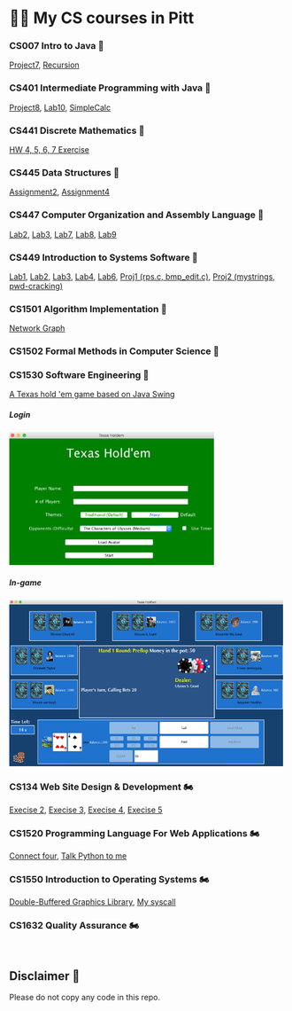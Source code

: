 # 👨‍💻 My CS courses in Pitt

### CS007 Intro to Java 🏁
   [Project7](/cs007/Project7.java), [Recursion](/cs007/Recursion.java)
### CS401 Intermediate Programming with Java 🏁
   [Project8](/cs401/Project8), [Lab10](/cs401/Lab10), [SimpleCalc](/cs401/SimpleCalc.java)
### CS441 Discrete Mathematics 🏁
   [HW 4, 5, 6, 7 Exercise](/cs441)
### CS445 Data Structures 🏁
   [Assignment2](/cs445/Assignment2), [Assignment4](/cs445/Assignment4)
### CS447 Computer Organization and Assembly Language 🏁
   [Lab2](/cs447/lab2), [Lab3](/cs447/lab3), [Lab7](/cs447/lab7), [Lab8](/cs447/lab8), [Lab9](/cs447/lab9)
### CS449 Introduction to Systems Software 🏁
   [Lab1](/cs449/lab1.c), [Lab2](/cs449/lab2.c), [Lab3](/cs449/lab1.c), [Lab4](/cs449/lab4.c), [Lab6](/cs449/lab6.c), [Proj1 (rps.c, bmp_edit.c)](/cs449/proj1), [Proj2 (mystrings, pwd-cracking)](/cs449/proj2)
### CS1501 Algorithm Implementation 🏁
   [Network Graph](/cs1501/Network%20Graph)
### CS1502 Formal Methods in Computer Science 🏁
### CS1530 Software Engineering 🏁
   [A Texas hold 'em game based on Java Swing](https://github.com/kuesugi/Texas-holdem/)
   ##### Login
   <img src="/examples/Login.png" alt="Login" height="240" width="370"/>
   
   ##### In-game
   <img src="/examples/in-game.png" alt="In-game" height="300" width="495"/>
   
### CS134 Web Site Design & Development 🏍️
   [Execise 2](/cs134/exercise2), [Execise 3](/cs134/exercise3), [Execise 4](/cs134/exercise4), [Execise 5](/cs134/exercise5)
### CS1520 Programming Language For Web Applications 🏍️
   [Connect four](/cs1520/Connect%20Four), [Talk Python to me](/cs1520/Talk%20Python%20To%20Me)
### CS1550 Introduction to Operating Systems 🏍️
   [Double-Buffered Graphics Library](/cs1550/Double-Buffered%20Graphics%20Library), [My syscall](/cs1550/my%20syscall)
### CS1632 Quality Assurance 🏍️
<br>

## Disclaimer 💬
Please do not copy any code in this repo.
